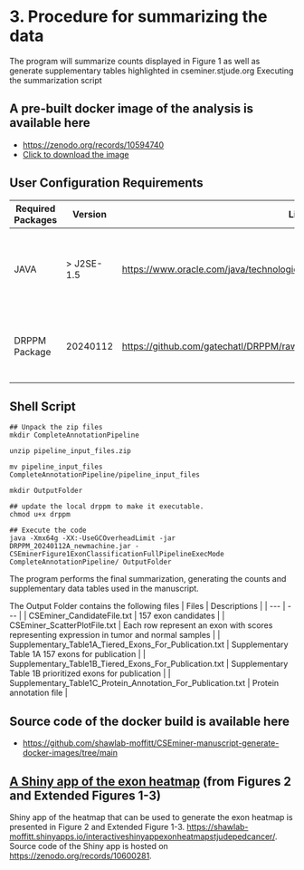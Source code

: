 # 3. Procedure for summarizing the data 
The program will summarize counts displayed in Figure 1 as well as generate supplementary tables highlighted in cseminer.stjude.org
  Executing the summarization script 

## A pre-built docker image of the analysis is available here
* https://zenodo.org/records/10594740
* [Click to download the image](https://zenodo.org/records/10594740/files/CSEminer_3_figure_data_generation.tar?download=1)

## User Configuration Requirements
| Required Packages | Version | Link to package | Notes |
| --- | --- | --- | --- | 
| JAVA | > J2SE-1.5 | https://www.oracle.com/java/technologies/downloads/ | Required to execute the DRPPM jar program |
| DRPPM Package | 20240112 | https://github.com/gatechatl/DRPPM/raw/master/export/DRPPM_20240112A_newmachine.jar | The library wraps the code for execution |

## Shell Script
```
## Unpack the zip files
mkdir CompleteAnnotationPipeline

unzip pipeline_input_files.zip

mv pipeline_input_files CompleteAnnotationPipeline/pipeline_input_files

mkdir OutputFolder

## update the local drppm to make it executable.
chmod u+x drppm

## Execute the code
java -Xmx64g -XX:-UseGCOverheadLimit -jar DRPPM_20240112A_newmachine.jar -CSEminerFigure1ExonClassificationFullPipelineExecMode CompleteAnnotationPipeline/ OutputFolder
```
The program performs the final summarization, generating the counts and supplementary data tables used in the manuscript.

The Output Folder contains the following files
| Files | Descriptions |
| --- | --- |
| CSEminer_CandidateFile.txt | 157 exon candidates | 
| CSEminer_ScatterPlotFile.txt | Each row represent an exon with scores representing expression in tumor and normal samples |
| Supplementary_Table1A_Tiered_Exons_For_Publication.txt | Supplementary Table 1A 157 exons for publication | 
| Supplementary_Table1B_Tiered_Exons_For_Publication.txt | Supplementary Table 1B prioritized exons for publication |
| Supplementary_Table1C_Protein_Annotation_For_Publication.txt | Protein annotation file |

## Source code of the docker build is available here
* https://github.com/shawlab-moffitt/CSEminer-manuscript-generate-docker-images/tree/main

## [A Shiny app of the exon heatmap](https://shawlab-moffitt.shinyapps.io/interactiveshinyappexonheatmapstjudepedcancer/) (from Figures 2 and Extended Figures 1-3)
Shiny app of the heatmap that can be used to generate the exon heatmap is presented in Figure 2 and Extended Figure 1-3. https://shawlab-moffitt.shinyapps.io/interactiveshinyappexonheatmapstjudepedcancer/. 
Source code of the Shiny app is hosted on https://zenodo.org/records/10600281.



